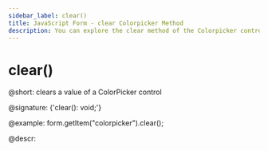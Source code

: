 ```yaml
---
sidebar_label: clear()
title: JavaScript Form - clear Colorpicker Method 
description: You can explore the clear method of the Colorpicker control of Form in the documentation of the DHTMLX JavaScript UI library. Browse developer guides and API reference, try out code examples and live demos, and download a free 30-day evaluation version of DHTMLX Suite 7.
---
```


# clear()

@short: clears a value of a ColorPicker control

@signature: {'clear(): void;'}

@example:
form.getItem("colorpicker").clear();

@descr:

